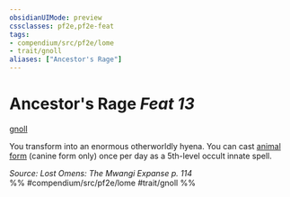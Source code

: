 ```yaml
---
obsidianUIMode: preview
cssclasses: pf2e,pf2e-feat
tags:
- compendium/src/pf2e/lome
- trait/gnoll
aliases: ["Ancestor's Rage"]
---
```

# Ancestor's Rage  *Feat 13*  
[gnoll](rules/traits/gnoll-b1.md "Gnoll Ancestry & Heritage Trait")  


You transform into an enormous otherworldly hyena. You can cast [animal form](compendium/spells/animal-form.md) (canine form only) once per day as a 5th-level occult innate spell.

*Source: Lost Omens: The Mwangi Expanse p. 114*  
%% #compendium/src/pf2e/lome #trait/gnoll %%